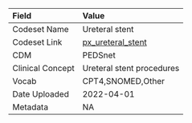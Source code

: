 |Field            |Value                     |
|:----------------|:-------------------------|
|Codeset Name     |Ureteral stent            |
|Codeset Link     |[px_ureteral_stent](https://github.com/PEDSnet/Variable-Dictionary/blob/main/procedures/px_ureteral_stent.csv)|
|CDM              |PEDSnet                   |
|Clinical Concept |Ureteral stent procedures |
|Vocab            |CPT4,SNOMED,Other         |
|Date Uploaded    |2022-04-01                |
|Metadata         |NA                        |
